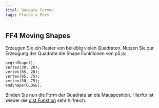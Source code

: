 ```yaml
---
titel: Bewegte Formen
tags: Fläche & Form
---
```


## FF4 Moving Shapes
Erzeugen Sie ein Raster von beliebig vielen Quadraten. Nutzen Sie zur Erzeugung der Quadrate die Shape Funktionen von p5.js:

```
beginShape();
vertex(30, 20);
vertex(85, 20);
vertex(85, 75);
vertex(30, 75);
endShape(CLOSE);
```

Binden Sie nun die Form der Quadrate an die Mausposition. Hierfür ist wieder die [dist Funktion](https://p5js.org/reference/#/p5/dist) sehr hilfreich.
